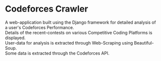 # Codeforces Crawler

A web-application built using the Django framework for detailed analysis of a user's Codeforces Performance. <br/>
Details of the recent-contests on various Competitive Coding Platforms is displayed. <br/>
User-data for analysis is extracted through Web-Scraping using Beautiful-Soup. <br/>
Some data is extracted through the Codeforces API. <br/>

